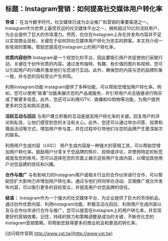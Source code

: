 ## **标题：Instagram营销：如何提高社交媒体用户转化率**

**导语：**
在当今数字时代，社交媒体已成为企业推广和营销的重要渠道之一。Instagram作为世界上最受欢迎的社交媒体平台之一，拥有超过10亿的活跃用户，为企业提供了巨大的市场潜力。然而，仅仅在Instagram上存在并发布内容并不足以实现商业目标，关键在于如何将社交媒体用户转化为忠实的顾客。本文将介绍一些有效的策略，帮助您提高在Instagram上的用户转化率。

**优质内容创作**
Instagram是一个视觉化的平台，因此要吸引用户并促使他们采取行动，关键在于创作优质的内容。通过发布独特、有趣、有价值的图片和视频，您可以引起用户的兴趣并激发他们与您进行互动。此外，确保您的内容与您的品牌形象一致，并与您的目标受众产生共鸣。

利用Instagram功能
Instagram提供了多种功能，可以帮助您增加用户转化率。例如，您可以使用“故事”功能来展示您的产品或服务，并引导用户点击链接进行购买或了解更多信息。此外，您还可以利用IGTV、直播和IG购物等功能，为用户提供更多的交互和购买选择。

**活跃互动与回应**
与用户建立积极的互动是提高用户转化率的关键。回复用户的评论和私信，让他们感受到您的关注和关心。此外，您还可以通过举办问答、投票和赠品活动等方式，增加用户参与度，并在过程中引导他们与您的品牌产生更深层次的联系。

利用用户生成内容（UGC）
用户生成内容是一种强大的营销工具，可以帮助您增加用户转化率。鼓励用户分享关于您品牌的照片、视频或评论，并使用特定的标签或提及您的账号。您可以选择在您的页面上展示这些用户生成内容，以增加其他用户对您品牌的信任和兴趣。

**合作与推广**
与有影响力的Instagram用户或相关行业的合作伙伴进行合作，可以帮助您扩大影响力并增加用户转化率。通过与他们共同举办活动、互相推广或合作发布内容，可以吸引更多的目标受众，并提高用户对您品牌的信任。

**结语：**
Instagram作为一个强大的社交媒体平台，为企业提供了巨大的市场机会。通过创作优质内容、利用Instagram功能、积极互动与回应、利用用户生成内容以及与合作伙伴进行合作与推广，您可以提高在Instagram上的用户转化率，并实现更好的营销效果。记住，持续的努力和策略调整是成功的关键，不断优化您的Instagram营销策略，将帮助您获得更多的商业机会和更高的转化率。


[访问软件官网 http://www.vst.tw](http://www.vst.tw)
